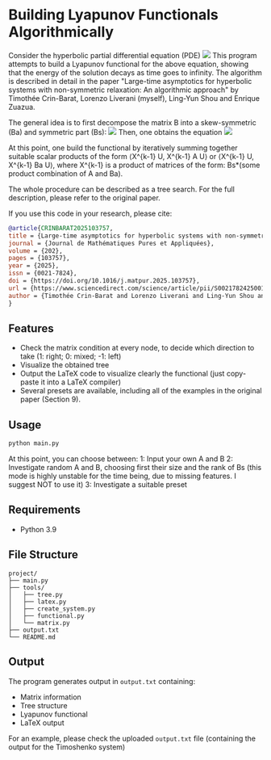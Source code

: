 # Building Lyapunov Functionals Algorithmically

Consider the hyperbolic partial differential equation (PDE)
![](images/PDEmain.png)
This program attempts to build a Lyapunov functional for the above equation, showing that the energy of the
solution decays as time goes to infinity. The algorithm is described in detail in the paper
"Large-time asymptotics for hyperbolic systems with non-symmetric relaxation: An algorithmic approach"
by Timothée Crin-Barat, Lorenzo Liverani (myself), Ling-Yun Shou and Enrique Zuazua.

The general idea is to first decompose the matrix B into a skew-symmetric (Ba) and symmetric part (Bs):
![](images/Bdecomp.png)
Then, one obtains the equation
![](images/PDEmod.png)

At this point, one build the functional by iteratively summing together suitable scalar products of the form
⟨X^{k-1} U, X^{k-1} A U⟩ or ⟨X^{k-1} U, X^{k-1} Ba U⟩,
where X^{k-1} is a product of matrices of the form: Bs*(some product combination of A and Ba).

The whole procedure can be described as a tree search. For the full description, please refer to
the original paper.

If you use this code in your research, please cite:

```bibtex
@article{CRINBARAT2025103757,
title = {Large-time asymptotics for hyperbolic systems with non-symmetric relaxation: An algorithmic approach},
journal = {Journal de Mathématiques Pures et Appliquées},
volume = {202},
pages = {103757},
year = {2025},
issn = {0021-7824},
doi = {https://doi.org/10.1016/j.matpur.2025.103757},
url = {https://www.sciencedirect.com/science/article/pii/S0021782425001011},
author = {Timothée Crin-Barat and Lorenzo Liverani and Ling-Yun Shou and Enrique Zuazua},
}
```

## Features

- Check the matrix condition at every node, to decide which direction to take (1: right; 0: mixed; -1: left)
- Visualize the obtained tree
- Output the LaTeX code to visualize clearly the functional (just copy-paste it into a LaTeX compiler)
- Several presets are available, including all of the examples in the original paper (Section 9).

## Usage

```bash
python main.py
```
At this point, you can choose between:
1: Input your own A and B
2: Investigate random A and B, choosing first their size and the rank of Bs (this mode is highly unstable for the time being, due to missing features. I suggest NOT to use it)
3: Investigate a suitable preset


## Requirements

- Python 3.9

## File Structure

```
project/
├── main.py
├── tools/
│   ├── tree.py
│   ├── latex.py
│   ├── create_system.py
│   ├── functional.py
│   └── matrix.py
├── output.txt
└── README.md
```

## Output

The program generates output in `output.txt` containing:
- Matrix information
- Tree structure
- Lyapunov functional
- LaTeX output

For an example, please check the uploaded `output.txt` file (containing the output for the Timoshenko system)
